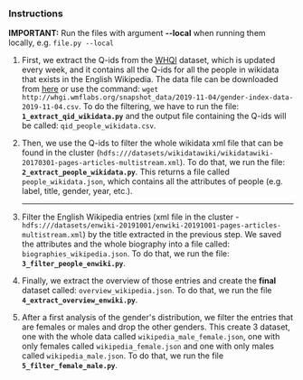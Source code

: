 ### Instructions

**IMPORTANT:** Run the files with argument **--local** when running them locally, e.g. `file.py --local`

1. First, we extract the Q-ids from the [WHQI](#http://whgi.wmflabs.org/) dataset, which is updated every week, and it contains all the Q-ids for all the people in wikidata that exists in the English Wikipedia. The data file can be downloaded from [here](#http://whgi.wmflabs.org/snapshot_data/2019-11-04/gender-index-data-2019-11-04.csv) or use the command:  `wget  http://whgi.wmflabs.org/snapshot_data/2019-11-04/gender-index-data-2019-11-04.csv`. To do the filtering, we have to run the file: **`1_extract_qid_wikidata.py`** and the output file containing the Q-ids will be called: `qid_people_wikidata.csv`.

2. Then, we use the Q-ids to filter the whole wikidata xml file that can be found in the cluster (`hdfs:///datasets/wikidatawiki/wikidatawiki-20170301-pages-articles-multistream.xml`). To do that, we run the file: **`2_extract_people_wikidata.py`**. This returns a file called `people_wikidata.json`, which contains all the attributes of people (e.g. label, title, gender, year, etc.).

   -------------------

3. Filter the English Wikipedia entries (xml file in the cluster - `hdfs:///datasets/enwiki-20191001/enwiki-20191001-pages-articles-multistream.xml`) by the title extracted in the previous step. We saved the attributes and the whole biography into a file called: `biographies_wikipedia.json`. To do that, we run the file: **`3_filter_people_enwiki.py`**.

4. Finally, we extract the overview of those entries and create the **final** dataset called: `overview_wikipedia.json`. To do that, we run the file **`4_extract_overview_enwiki.py`**.

5. After a first analysis of the gender's distribution, we filter the entries that are females or males and drop the other genders. This create 3 dataset, one with the whole data called `wikipedia_male_female.json`, one with only females called `wikipedia_female.json` and one with only males called `wikipedia_male.json`. To do that, we run the file **`5_filter_female_male.py`**.
